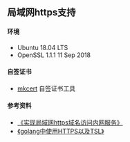 ## 局域网https支持

#### 环境
+ Ubuntu 18.04 LTS
+ OpenSSL 1.1.1  11 Sep 2018

#### 自签证书
+ [mkcert](https://github.com/FiloSottile/mkcert) 自签证书工具
#### 参考资料
+ [《实现局域网https域名访问内网服务》](https://juejin.im/post/5ce50576f265da1bb7763fa4)
+ [《golang中使用HTTPS以及TSL》](https://blog.csdn.net/wangshubo1989/article/details/77508738)
